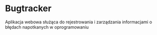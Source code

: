 # Bugtracker
Aplikacja webowa służąca do rejestrowania i zarządzania informacjami o błędach napotkanych w oprogramowaniu
